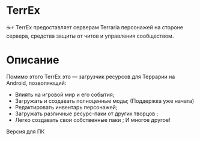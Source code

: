 # TerrEx
☕️⚡ TerrEx предоставляет серверам Terraria персонажей на стороне сервера, средства защиты от читов и управления сообществом.

# Описание
Помимо этого TerrEx это — загрузчик ресурсов для Террарии на Android, позволяющий:

- Влиять на игровой мир и его события;
- Загружать и создавать полноценные моды; (Поддержка уже начата)
- Редактировать инвентарь персонажей;
- Загружать различные ресурс-паки от других творцов ;
- Легко создавать свои собственные паки ; И многое другое!

Версия для ПК

